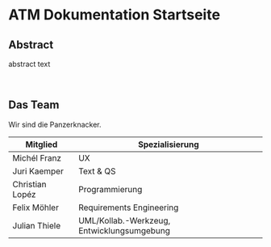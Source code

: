 # ATM Dokumentation Startseite

## Abstract

abstract text

<br>

## Das Team

Wir sind die Panzerknacker.

| Mitglied        | Spezialisierung                            |
| --------------- | ------------------------------------------ |
| Michél Franz    | UX                                         |
| Juri Kaemper    | Text & QS                                  |
| Christian Lopéz | Programmierung                             |
| Felix Möhler    | Requirements Engineering                   |
| Julian Thiele   | UML/Kollab.-Werkzeug, Entwicklungsumgebung |
